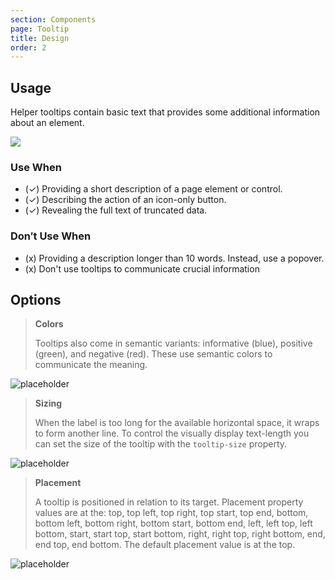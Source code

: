 ```yaml
---
section: Components
page: Tooltip
title: Design
order: 2
---
```


## Usage

<novo-grid columns="2" align="start" gap="2rem">
<div>

Helper tooltips contain basic text that provides some additional information about an element.

</div>

<img src="https://via.placeholder.com/350x250"/>

<div>

### Use When

- (✓) Providing a short description of a page element or control.
- (✓) Describing the action of an icon-only button.
- (✓) Revealing the full text of truncated data.

</div>
<div>

### Don′t Use When

- (x) Providing a description longer than 10 words. Instead, use a popover.
- (x) Don't use tooltips to communicate crucial information

</div>
</novo-grid>

## Options

<novo-grid columns="2" align="start" gap="2rem">

> **Colors**
>
> Tooltips also come in semantic variants: informative (blue), positive (green), and negative (red). These use semantic colors to communicate the meaning.

![placeholder](https://via.placeholder.com/250x200)

> **Sizing**
>
> When the label is too long for the available horizontal space, it wraps to form another line. To control the visually display text-length you can set the size of the tooltip with the `tooltip-size` property.

![placeholder](https://via.placeholder.com/250x200)

> **Placement**
>
> A tooltip is positioned in relation to its target. Placement property values are at the: top, top left, top right, top start, top end, bottom, bottom left, bottom right, bottom start, bottom end, left, left top, left bottom, start, start top, start bottom, right, right top, right bottom, end, end top, end bottom. The default placement value is at the top.

![placeholder](https://via.placeholder.com/250x200)

</novo-grid>


